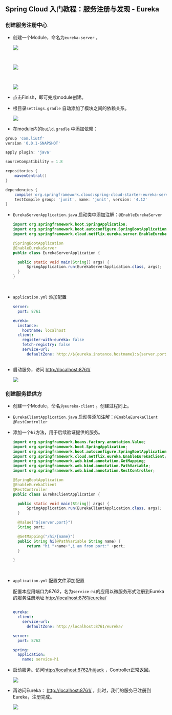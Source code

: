## Spring Cloud 入门教程：服务注册与发现 - Eureka



### 创建服务注册中心

* 创建一个Module，命名为`eureka-server` 。

  ![](http://7viho5.com1.z0.glb.clouddn.com/201801161548_687.png)

  ​

  ![](http://7viho5.com1.z0.glb.clouddn.com/201801161550_115.png)

  ​

  ![](http://7viho5.com1.z0.glb.clouddn.com/201801161551_741.png)

* 点击Finish，即可完成module创建。

* 根目录`settings.gradle` 自动添加了模块之间的依赖关系。

  ![](http://7viho5.com1.z0.glb.clouddn.com/201801161556_623.png)

* 在module内的`build.gradle` 中添加依赖：

```  groovy
group 'com.liutf'
version '0.0.1-SNAPSHOT'

apply plugin: 'java'

sourceCompatibility = 1.8

repositories {
    mavenCentral()
}

dependencies {
    compile('org.springframework.cloud:spring-cloud-starter-eureka-server')
    testCompile group: 'junit', name: 'junit', version: '4.12'
}

```



* `EurekaServerApplication.java` 启动类中添加注解：`@EnableEurekaServer` 

  ```java
  import org.springframework.boot.SpringApplication;
  import org.springframework.boot.autoconfigure.SpringBootApplication;
  import org.springframework.cloud.netflix.eureka.server.EnableEurekaServer;

  @SpringBootApplication
  @EnableEurekaServer
  public class EurekaServerApplication {

  	public static void main(String[] args) {
  		SpringApplication.run(EurekaServerApplication.class, args);
  	}
  }
  ```

  ​

* `application.yml` 添加配置

  ```yaml
  server:
    port: 8761

  eureka:
    instance:
      hostname: localhost
    client:
      register-with-eureka: false
      fetch-registry: false
      service-url:
        defaultZone: http://${eureka.instance.hostname}:${server.port}/eureka/
  		
  ```

* 启动服务，访问 [http://localhost:8761/](http://localhost:8761/)

  ![](http://7viho5.com1.z0.glb.clouddn.com/201801161605_752.png)



### 创建服务提供方

* 创建一个Module，命名为`eureka-client` 。创建过程同上。

* `EurekaClientApplication.java` 启动类添加注解：`@EnableEurekaClient` `@RestController` 

* 添加一个`hi`方法，用于后续验证提供的服务。

  ```java
  import org.springframework.beans.factory.annotation.Value;
  import org.springframework.boot.SpringApplication;
  import org.springframework.boot.autoconfigure.SpringBootApplication;
  import org.springframework.cloud.netflix.eureka.EnableEurekaClient;
  import org.springframework.web.bind.annotation.GetMapping;
  import org.springframework.web.bind.annotation.PathVariable;
  import org.springframework.web.bind.annotation.RestController;

  @SpringBootApplication
  @EnableEurekaClient
  @RestController
  public class EurekaClientApplication {

  	public static void main(String[] args) {
  		SpringApplication.run(EurekaClientApplication.class, args);
  	}

  	@Value("${server.port}")
  	String port;

  	@GetMapping("/hi/{name}")
  	public String hi(@PathVariable String name) {
  		return "hi "+name+",i am from port:" +port;
  	}

  }
  ```

  ​

* `application.yml` 配置文件添加配置

  配置本应用端口为8762，名为`service-hi`的应用以微服务形式注册到Eureka的服务注册地址 [http://localhost:8761/eureka/](http://localhost:8761/eureka/)

  ```yaml

  eureka:
    client:
      service-url:
        defaultZone: http://localhost:8761/eureka/

  server:
    port: 8762

  spring:
    application:
      name: service-hi
  ```

* 启动服务。访问[http://localhost:8762/hi/jack](http://localhost:8762/hi/jack) ，Controller正常返回。

  ![](http://7viho5.com1.z0.glb.clouddn.com/201801161630_405.png) 

* 再访问Eureka： [http://localhost:8761/](http://localhost:8761/) ，此时，我们的服务已注册到Eureka，注册完成。

  ![](http://7viho5.com1.z0.glb.clouddn.com/201801161620_592.png) 



